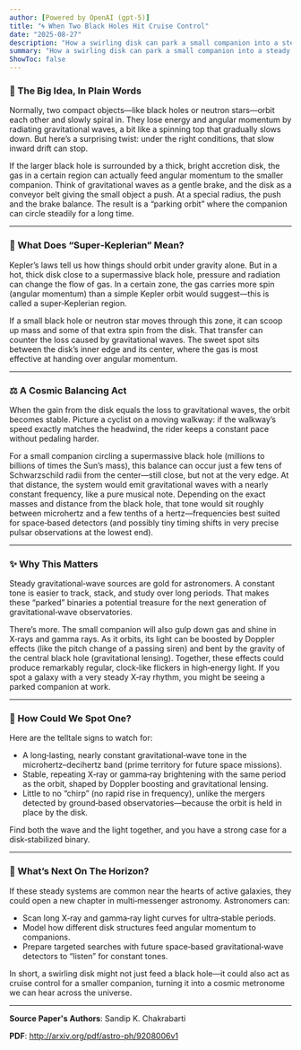 ```yaml
---
author: [Powered by OpenAI (gpt-5)]
title: "🌀 When Two Black Holes Hit Cruise Control"
date: "2025-08-27"
description: "How a swirling disk can park a small companion into a steady orbit—and turn it into a constant gravitational-wave beacon"
summary: "How a swirling disk can park a small companion into a steady orbit—and turn it into a constant gravitational-wave beacon"
ShowToc: false
---
```


### 🔭 The Big Idea, In Plain Words

Normally, two compact objects—like black holes or neutron stars—orbit each other and slowly spiral in. They lose energy and angular momentum by radiating gravitational waves, a bit like a spinning top that gradually slows down. But here’s a surprising twist: under the right conditions, that slow inward drift can stop.

If the larger black hole is surrounded by a thick, bright accretion disk, the gas in a certain region can actually feed angular momentum to the smaller companion. Think of gravitational waves as a gentle brake, and the disk as a conveyor belt giving the small object a push. At a special radius, the push and the brake balance. The result is a “parking orbit” where the companion can circle steadily for a long time.

---

### 🧭 What Does “Super‑Keplerian” Mean?

Kepler’s laws tell us how things should orbit under gravity alone. But in a hot, thick disk close to a supermassive black hole, pressure and radiation can change the flow of gas. In a certain zone, the gas carries more spin (angular momentum) than a simple Kepler orbit would suggest—this is called a super‑Keplerian region.

If a small black hole or neutron star moves through this zone, it can scoop up mass and some of that extra spin from the disk. That transfer can counter the loss caused by gravitational waves. The sweet spot sits between the disk’s inner edge and its center, where the gas is most effective at handing over angular momentum.

---

### ⚖️ A Cosmic Balancing Act

When the gain from the disk equals the loss to gravitational waves, the orbit becomes stable. Picture a cyclist on a moving walkway: if the walkway’s speed exactly matches the headwind, the rider keeps a constant pace without pedaling harder.

For a small companion circling a supermassive black hole (millions to billions of times the Sun’s mass), this balance can occur just a few tens of Schwarzschild radii from the center—still close, but not at the very edge. At that distance, the system would emit gravitational waves with a nearly constant frequency, like a pure musical note. Depending on the exact masses and distance from the black hole, that tone would sit roughly between microhertz and a few tenths of a hertz—frequencies best suited for space‑based detectors (and possibly tiny timing shifts in very precise pulsar observations at the lowest end).

---

### ✨ Why This Matters

Steady gravitational‑wave sources are gold for astronomers. A constant tone is easier to track, stack, and study over long periods. That makes these “parked” binaries a potential treasure for the next generation of gravitational‑wave observatories.

There’s more. The small companion will also gulp down gas and shine in X‑rays and gamma rays. As it orbits, its light can be boosted by Doppler effects (like the pitch change of a passing siren) and bent by the gravity of the central black hole (gravitational lensing). Together, these effects could produce remarkably regular, clock‑like flickers in high‑energy light. If you spot a galaxy with a very steady X‑ray rhythm, you might be seeing a parked companion at work.

---

### 🔎 How Could We Spot One?

Here are the telltale signs to watch for:

- A long‑lasting, nearly constant gravitational‑wave tone in the microhertz–decihertz band (prime territory for future space missions).
- Stable, repeating X‑ray or gamma‑ray brightening with the same period as the orbit, shaped by Doppler boosting and gravitational lensing.
- Little to no “chirp” (no rapid rise in frequency), unlike the mergers detected by ground‑based observatories—because the orbit is held in place by the disk.

Find both the wave and the light together, and you have a strong case for a disk‑stabilized binary.

---

### 🚀 What’s Next On The Horizon?

If these steady systems are common near the hearts of active galaxies, they could open a new chapter in multi‑messenger astronomy. Astronomers can:

- Scan long X‑ray and gamma‑ray light curves for ultra‑stable periods.
- Model how different disk structures feed angular momentum to companions.
- Prepare targeted searches with future space‑based gravitational‑wave detectors to “listen” for constant tones.

In short, a swirling disk might not just feed a black hole—it could also act as cruise control for a smaller companion, turning it into a cosmic metronome we can hear across the universe.

---

**Source Paper's Authors**: Sandip K. Chakrabarti

**PDF**: http://arxiv.org/pdf/astro-ph/9208006v1
